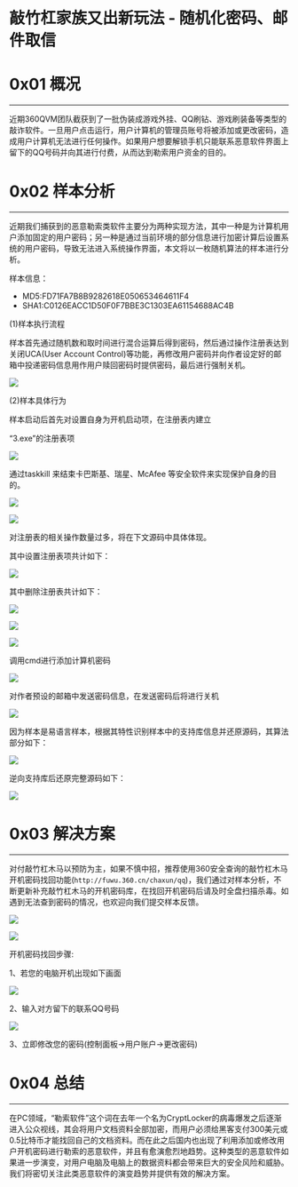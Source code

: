 # 敲竹杠家族又出新玩法 - 随机化密码、邮件取信

0x01 概况
=======

* * *

近期360QVM团队截获到了一批伪装成游戏外挂、QQ刷钻、游戏刷装备等类型的敲诈软件。一旦用户点击运行，用户计算机的管理员账号将被添加或更改密码，造成用户计算机无法进行任何操作。如果用户想要解锁手机只能联系恶意软件界面上留下的QQ号码并向其进行付费，从而达到勒索用户资金的目的。

0x02 样本分析
=========

* * *

近期我们捕获到的恶意勒索类软件主要分为两种实现方法，其中一种是为计算机用户添加固定的用户密码；另一种是通过当前环境的部分信息进行加密计算后设置系统的用户密码，导致无法进入系统操作界面，本文将以一枚随机算法的样本进行分析。

样本信息：

*   MD5:FD71FA7B8B9282618E050653464611F4
*   SHA1:C0126EACC1D50F0F7BBE3C1303EA61154688AC4B

(1)样本执行流程

样本首先通过随机数和取时间进行混合运算后得到密码，然后通过操作注册表达到关闭UCA(User Account Control)等功能，再修改用户密码并向作者设定好的邮箱中投递密码信息用作用户赎回密码时提供密码，最后进行强制关机。

![](http://drops.javaweb.org/uploads/images/5452d3bc6dfd01ec534656b958e84b0568088622.jpg)

(2)样本具体行为

样本启动后首先对设置自身为开机启动项，在注册表内建立

“3.exe”的注册表项

![](http://drops.javaweb.org/uploads/images/05f2d8829e0a266fb6128c35c924fc310fa2310d.jpg)

通过taskkill 来结束卡巴斯基、瑞星、McAfee 等安全软件来实现保护自身的目的。

![](http://drops.javaweb.org/uploads/images/16932172d37036bdbb5c89ffabc2a4c8f266335d.jpg)

![](http://drops.javaweb.org/uploads/images/815e874facc1a089e8efe4ffb8e15b369ab8c667.jpg)

对注册表的相关操作数量过多，将在下文源码中具体体现。

其中设置注册表项共计如下：

![](http://drops.javaweb.org/uploads/images/9e3a1964f3da6d88b62a3c4fa0ee0fa5c64b062b.jpg)

其中删除注册表共计如下：

![](http://drops.javaweb.org/uploads/images/3d031086e4547a6a84afa5e3347cd745f80c3cae.jpg)

![](http://drops.javaweb.org/uploads/images/0109256c32e650f1e956c4262d1d0c26fc0355f2.jpg)

![](http://drops.javaweb.org/uploads/images/2f5f0220078f9d470cb4e6f386ce7e54e7dc8aa7.jpg)

调用cmd进行添加计算机密码

![](http://drops.javaweb.org/uploads/images/19a69319f9a2fc1f423bce31dcdacde37c03b705.jpg)

对作者预设的邮箱中发送密码信息，在发送密码后将进行关机

![](http://drops.javaweb.org/uploads/images/4c236ae063e2900891cacfe9f87f98603b91bd05.jpg)

因为样本是易语言样本，根据其特性识别样本中的支持库信息并还原源码，其算法部分如下：

![](http://drops.javaweb.org/uploads/images/ab6f58a2b8d326d6c62252e131a8cfced6a6f15d.jpg)

逆向支持库后还原完整源码如下：

![](http://drops.javaweb.org/uploads/images/75829faced3abf4d02792ab4b14fbf1224c85aa3.jpg)

0x03 解决方案
=========

* * *

对付敲竹杠木马以预防为主，如果不慎中招，推荐使用360安全查询的敲竹杠木马开机密码找回功能(`http://fuwu.360.cn/chaxun/qq`)，我们通过对样本分析，不断更新补充敲竹杠木马的开机密码库，在找回开机密码后请及时全盘扫描杀毒。如遇到无法查到密码的情况，也欢迎向我们提交样本反馈。

![](http://drops.javaweb.org/uploads/images/621f0b77370fa5d4e863f1aff9c78f446e102fc3.jpg)

![](http://drops.javaweb.org/uploads/images/f9f93a1765f408951f9195ea4eba2c6f04e887ba.jpg)

开机密码找回步骤:

1、若您的电脑开机出现如下画面

![](http://drops.javaweb.org/uploads/images/27dafd3d60f452f0a13e6c6a09ef8612ead87763.jpg)

2、输入对方留下的联系QQ号码

![](http://drops.javaweb.org/uploads/images/e060f4830cfa3eb4e497165dc33f3644fe124c58.jpg)

3、立即修改您的密码(控制面板→用户账户→更改密码)

0x04 总结
=======

* * *

在PC领域，“勒索软件”这个词在去年一个名为CryptLocker的病毒爆发之后逐渐进入公众视线，其会将用户文档资料全部加密，而用户必须给黑客支付300美元或0.5比特币才能找回自己的文档资料。而在此之后国内也出现了利用添加或修改用户开机密码进行勒索的恶意软件，并且有愈演愈烈地趋势。这种类型的恶意软件如果进一步演变，对用户电脑及电脑上的数据资料都会带来巨大的安全风险和威胁。我们将密切关注此类恶意软件的演变趋势并提供有效的解决方案。
